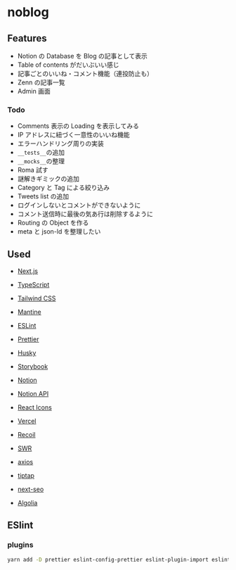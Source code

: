 # noblog

## Features

- Notion の Database を Blog の記事として表示
- Table of contents がだいぶいい感じ
- 記事ごとのいいね・コメント機能（連投防止も）
- Zenn の記事一覧
- Admin 画面

### Todo

- Comments 表示の Loading を表示してみる
- IP アドレスに紐づく一意性のいいね機能
- エラーハンドリング周りの実装
- `__tests__`の追加
- `__mocks__`の整理
- Roma 試す
- 謎解きギミックの追加
- Category と Tag による絞り込み
- Tweets list の追加
- ログインしないとコメントができないように
- コメント送信時に最後の気あ行は削除するように
- Routing の Object を作る
- meta と json-ld を整理したい

## Used

- [Next.js](https://nextjs.org/)
- [TypeScript](https://www.typescriptlang.org/)
- [Tailwind CSS](https://tailwindcss.com/)
- [Mantine](https://mantine.dev/)
- [ESLint](https://eslint.org/)
- [Prettier](https://prettier.io/)
- [Husky](https://typicode.github.io/husky/#/)
- [Storybook](https://storybook.js.org/)
- [Notion](https://www.notion.so/)
- [Notion API](https://developers.notion.com/)
- [React Icons](https://react-icons.github.io/react-icons/)
- [Vercel](https://vercel.com/)
- [Recoil](https://recoiljs.org/)
- [SWR](https://swr.vercel.app/)
- [axios](https://axios-http.com/)
- [tiptap](https://tiptap.dev/)
- [next-seo](https://github.com/garmeeh/next-seo)

- [Algolia](https://www.algolia.com/)

## ESlint

### plugins

```sh
yarn add -D prettier eslint-config-prettier eslint-plugin-import eslint-plugin-unused-imports @typescript-eslint/parser @typescript-eslint/eslint-plugin
```
